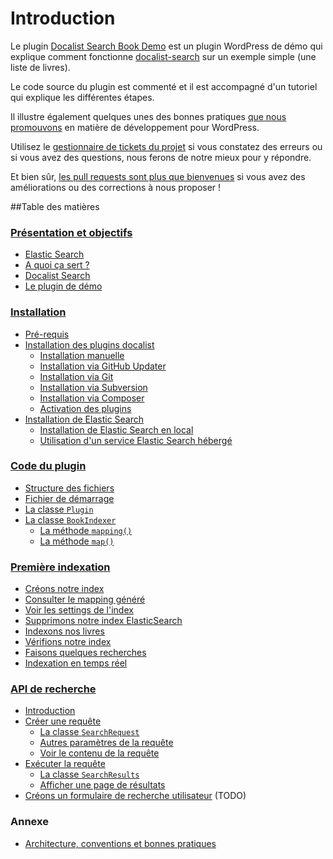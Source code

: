 # Introduction

Le plugin [Docalist Search Book Demo](https://github.com/docalist/docalist-search-book-demo) est un plugin WordPress de démo qui explique comment fonctionne [docalist-search](https://github.com/docalist/docalist-search) sur un exemple simple (une liste de livres).

Le code source du plugin est commenté et il est accompagné d'un tutoriel qui explique les différentes étapes.

Il illustre également quelques unes des bonnes pratiques [que nous promouvons](https://github.com/docalist/docalist-core) en matière de développement pour WordPress.

Utilisez le [gestionnaire de tickets du projet](https://github.com/docalist/docalist-search-book-demo/issues) si vous constatez des erreurs ou si vous avez des questions, nous ferons de notre mieux pour y répondre.

Et bien sûr, [les pull requests sont plus que bienvenues](https://help.github.com/articles/using-pull-requests/) si vous avez des améliorations ou des corrections à nous proposer !

##Table des matières

### [Présentation et objectifs](presentation.md)
  - [Elastic Search](presentation.md#elastic-search)
  - [A quoi ça sert ?](presentation.md#a-quoi-ça-sert-)
  - [Docalist Search](presentation.md#docalist-search)
  - [Le plugin de démo](presentation.md#le-plugin-de-démo)

### [Installation](install.md)
  - [Pré-requis](install.md#pré-requis)
  - [Installation des plugins docalist](install.md#installation-des-plugins-docalist)
    - [Installation manuelle](install.md#installation-manuelle)
    - [Installation via GitHub Updater](install.md#installation-via-github-updater)
    - [Installation via Git](install.md#installation-via-git)
    - [Installation via Subversion](install.md#installation-via-subversion)
    - [Installation via Composer](install.md#installation-via-composer)
    - [Activation des plugins](install.md#activation-des-plugins)
  - [Installation de Elastic Search](install.md#installation-de-elastic-search)
    - [Installation de Elastic Search en local](install.md#installation-de-elastic-search-en-local)
    - [Utilisation d'un service Elastic Search hébergé](install.md#utilisation-dun-service-elastic-search-hébergé)

### [Code du plugin](structure.md)
  - [Structure des fichiers](structure.md#structure-des-fichiers)
  - [Fichier de démarrage](structure.md#fichier-de-démarrage)
  - [La classe `Plugin`](structure.md#la-classe-plugin)
  - [La classe `BookIndexer`](structure.md#la-classe-bookindexer)
    - [La méthode `mapping()`](structure.md#la-méthode-mapping)
    - [La méthode `map()`](structure.md#la-méthode-map)

### [Première indexation](indexing.md)
  - [Créons notre index](indexing.md#créons-notre-index)
  - [Consulter le mapping généré](indexing.md#consulter-le-mapping-généré)
  - [Voir les settings de l'index](indexing.md#voir-les-settings-de-lindex)
  - [Supprimons notre index ElasticSearch](indexing.md#supprimons-notre-index-elasticsearch)
  - [Indexons nos livres](indexing.md#indexons-nos-livres)
  - [Vérifions notre index](indexing.md#vérifions-notre-index)
  - [Faisons quelques recherches](indexing.md#faisons-quelques-recherches)
  - [Indexation en temps réel](indexing.md#indexation-en-temps-réel)

### [API de recherche](searchapi.md)
  - [Introduction](searchapi.md#introduction)
  - [Créer une requête](searchapi.md#créer-une-requête)
    - [La classe `SearchRequest`](searchapi.md#la-classe-searchrequest)
    - [Autres paramètres de la requête](searchapi.md#autres-paramètres-de-la-requête)
    - [Voir le contenu de la requête](searchapi.md#voir-le-contenu-de-la-requête)
  - [Exécuter la requête](searchapi.md#exécuter-la-requête)
    - [La classe `SearchResults`](searchapi.md#la-classe-searchresults)
    - [Afficher une page de résultats](searchapi.md#afficher-une-page-de-résultats)
  - [Créons un formulaire de recherche utilisateur](searchapi.md#créons-un-formulaire-de-recherche-utilisateur) (TODO)

### Annexe
  - [Architecture, conventions et bonnes pratiques](architecture.md)

